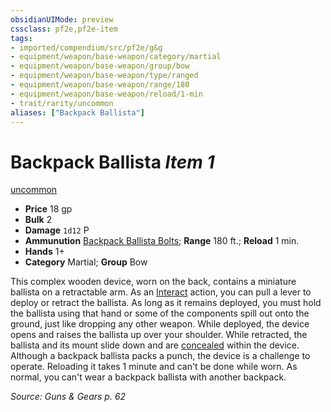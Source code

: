 ```yaml
---
obsidianUIMode: preview
cssclass: pf2e,pf2e-item
tags:
- imported/compendium/src/pf2e/g&g
- equipment/weapon/base-weapon/category/martial
- equipment/weapon/base-weapon/group/bow
- equipment/weapon/base-weapon/type/ranged
- equipment/weapon/base-weapon/range/180
- equipment/weapon/base-weapon/reload/1-min
- trait/rarity/uncommon
aliases: ["Backpack Ballista"]
---
```

# Backpack Ballista *Item 1*  
[uncommon](uncommon.md)  

- **Price** 18 gp
- **Bulk** 2
- **Damage** `1d12` P
- **Ammunution** [Backpack Ballista Bolts](backpack-ballista-bolts-g-g.md); **Range** 180 ft.; **Reload** 1 min.
- **Hands** 1+
- **Category** Martial; **Group** Bow 

This complex wooden device, worn on the back, contains a miniature ballista on a retractable arm. As an [Interact](interact.md) action, you can pull a lever to deploy or retract the ballista. As long as it remains deployed, you must hold the ballista using that hand or some of the components spill out onto the ground, just like dropping any other weapon. While deployed, the device opens and raises the ballista up over your shoulder. While retracted, the ballista and its mount slide down and are [concealed](conditions.md#Concealed) within the device. Although a backpack ballista packs a punch, the device is a challenge to operate. Reloading it takes 1 minute and can't be done while worn. As normal, you can't wear a backpack ballista with another backpack.

*Source: Guns & Gears p. 62*